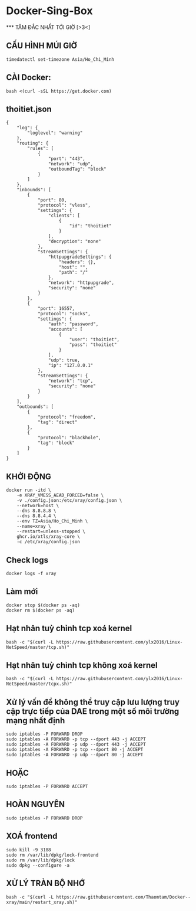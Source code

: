 # Docker-Sing-Box
*** TÂM ĐẮC NHẤT TỚI GIỜ [>3<]
## CẤU HÌNH MÚI GIỜ
```
timedatectl set-timezone Asia/Ho_Chi_Minh
```
## CÀI Docker:
```
bash <(curl -sSL https://get.docker.com)
```
## thoitiet.json
```
{
    "log": {
        "loglevel": "warning"
    },
    "routing": {
        "rules": [
            {
                "port": "443",
                "network": "udp",
                "outboundTag": "block"
            }
        ]
    },
    "inbounds": [
        {
            "port": 80,
            "protocol": "vless",
            "settings": {
                "clients": [
                    {
                        "id": "thoitiet"
                    }
                ],
                "decryption": "none"
            },
            "streamSettings": {
                "httpupgradeSettings": {
                    "headers": {},
                    "host": "",
                    "path": "/"
                },
                "network": "httpupgrade",
                "security": "none"
            }
        },
        {
            "port": 16557,
            "protocol": "socks",
            "settings": {
                "auth": "password",
                "accounts": [
                    {
                        "user": "thoitiet",
                        "pass": "thoitiet"
                    }
                ],
                "udp": true,
                "ip": "127.0.0.1"
            },
            "streamSettings": {
                "network": "tcp",
                "security": "none"
            }
        }
    ],
    "outbounds": [
        {
            "protocol": "freedom",
            "tag": "direct"
        },
        {
            "protocol": "blackhole",
            "tag": "block"
        }
    ]
}
```
## KHỞI ĐỘNG 
```
docker run -itd \
    -e XRAY_VMESS_AEAD_FORCED=false \
    -v ./config.json:/etc/xray/config.json \
    --network=host \
    --dns 8.8.8.8 \
    --dns 8.8.4.4 \
    --env TZ=Asia/Ho_Chi_Minh \
    --name=xray \
    --restart=unless-stopped \
    ghcr.io/xtls/xray-core \
    -c /etc/xray/config.json
```
## Check logs
```
docker logs -f xray
```
## Làm mới
```
docker stop $(docker ps -aq)
docker rm $(docker ps -aq)
```
## Hạt nhân tuỳ chỉnh tcp xoá kernel
```
bash -c "$(curl -L https://raw.githubusercontent.com/ylx2016/Linux-NetSpeed/master/tcp.sh)"
```
## Hạt nhân tuỳ chỉnh tcp không xoá kernel
```
bash -c "$(curl -L https://raw.githubusercontent.com/ylx2016/Linux-NetSpeed/master/tcpx.sh)"
```
## Xử lý vấn đề không thể truy cập lưu lượng truy cập trực tiếp của DAE trong một số môi trường mạng nhất định
```
sudo iptables -P FORWARD DROP
sudo iptables -A FORWARD -p tcp --dport 443 -j ACCEPT
sudo iptables -A FORWARD -p udp --dport 443 -j ACCEPT
sudo iptables -A FORWARD -p tcp --dport 80 -j ACCEPT
sudo iptables -A FORWARD -p udp --dport 80 -j ACCEPT
```
## HOẶC
```
sudo iptables -P FORWARD ACCEPT
```
## HOÀN NGUYÊN 
```
sudo iptables -P FORWARD DROP
```
## XOÁ frontend
```
sudo kill -9 3188
sudo rm /var/lib/dpkg/lock-frontend
sudo rm /var/lib/dpkg/lock
sudo dpkg --configure -a
```
## XỬ LÝ TRÀN BỘ NHỚ
```
bash -c "$(curl -L https://raw.githubusercontent.com/Thaomtam/Docker--xray/main/restart_xray.sh)"
```
